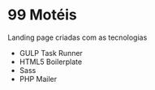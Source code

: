 # 99 Motéis #

Landing page criadas com as tecnologias

* GULP Task Runner
* HTML5 Boilerplate
* Sass
* PHP Mailer
